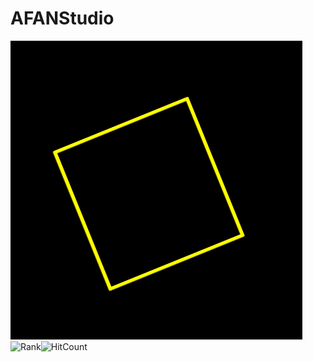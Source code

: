 # AFANStudio
![Logo](https://github.com/AFAN-Studio/AFAN-Studio/blob/main/Logo.GIF#pic_center)
<br/>
![Rank](https://github-readme-stats.vercel.app/api?username=AFAN-Studio&show_icons=true&theme=radical)![HitCount](https://github-readme-stats.vercel.app/api/top-langs/?username=AFAN-Studio&layout=compact&theme=radical)

